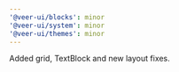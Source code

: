 ```yaml
---
'@veer-ui/blocks': minor
'@veer-ui/system': minor
'@veer-ui/themes': minor
---
```


Added grid, TextBlock and new layout fixes.
